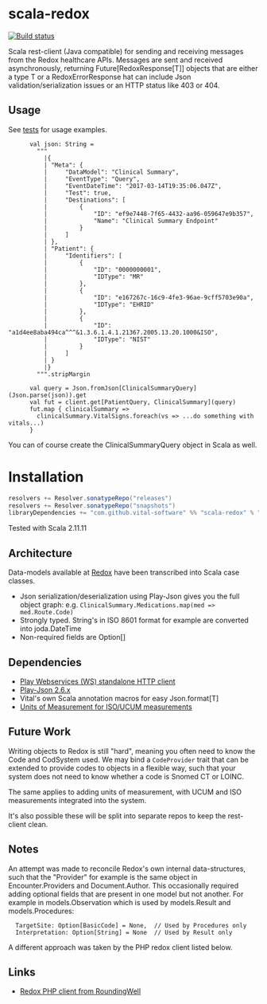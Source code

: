 # scala-redox

[![Build status](https://badge.buildkite.com/b0bbb5518c0cee6021cd4f31c5ac97537aa0a2a17bf88bee2b.svg)](https://buildkite.com/vital/scala-redox)

Scala rest-client (Java compatible) for sending and receiving messages from the Redox healthcare APIs. Messages are sent
and received asynchronously, returning Future[RedoxResponse[T]] objects that are either a type T or a RedoxErrorResponse 
hat can include Json validation/serialization issues or an HTTP status like 403 or 404.

## Usage
See [tests](https://github.com/vital-software/scala-redox/tree/master/src/test/scala/com/github/vitalsoftware/scalaredox) for usage examples.

```
      val json: String =
        """
          |{
          |	"Meta": {
          |		"DataModel": "Clinical Summary",
          |		"EventType": "Query",
          |		"EventDateTime": "2017-03-14T19:35:06.047Z",
          |		"Test": true,
          |		"Destinations": [
          |			{
          |				"ID": "ef9e7448-7f65-4432-aa96-059647e9b357",
          |				"Name": "Clinical Summary Endpoint"
          |			}
          |		]
          |	},
          |	"Patient": {
          |		"Identifiers": [
          |			{
          |				"ID": "0000000001",
          |				"IDType": "MR"
          |			},
          |			{
          |				"ID": "e167267c-16c9-4fe3-96ae-9cff5703e90a",
          |				"IDType": "EHRID"
          |			},
          |			{
          |				"ID": "a1d4ee8aba494ca^^^&1.3.6.1.4.1.21367.2005.13.20.1000&ISO",
          |				"IDType": "NIST"
          |			}
          |		]
          |	}
          |}
        """.stripMargin

      val query = Json.fromJson[ClinicalSummaryQuery](Json.parse(json)).get
      val fut = client.get[PatientQuery, ClinicalSummary](query)
      fut.map { clinicalSummary =>
        clinicalSummary.VitalSigns.foreach(vs => ...do something with vitals...)
      }
```

You can of course create the ClinicalSummaryQuery object in Scala as well.

# Installation

```scala
resolvers += Resolver.sonatypeRepo("releases")
resolvers += Resolver.sonatypeRepo("snapshots")
libraryDependencies += "com.github.vital-software" %% "scala-redox" % "2.0.3"
```

Tested with Scala 2.11.11

## Architecture
Data-models available at [Redox](https://developer.redoxengine.com/) have been transcribed into Scala case classes.

 - Json serialization/deserialization using Play-Json gives you the full
   object graph: e.g. `ClinicalSummary.Medications.map(med => med.Route.Code)`
 - Strongly typed. String's in ISO 8601 format for example are converted into joda.DateTime
 - Non-required fields are Option[]

## Dependencies
 - [Play Webservices (WS) standalone HTTP client](https://github.com/playframework/play-ws)
 - [Play-Json 2.6.x](https://github.com/playframework/play-json)
 - Vital's own Scala annotation macros for easy Json.format[T]
 - [Units of Measurement for ISO/UCUM measurements](https://github.com/unitsofmeasurement/uom-systems)

## Future Work
Writing objects to Redox is still "hard", meaning you often need to know the Code and CodSystem used. We may bind a
`CodeProvider` trait that can be extended to provide codes to objects in a flexible way, such that your system
does not need to know whether a code is Snomed CT or LOINC.

The same applies to adding units of measurement, with UCUM and ISO measurements integrated into the system.

It's also possible these will be split into separate repos to keep the rest-client clean.

## Notes
An attempt was made to reconcile Redox's own internal data-structures, such that the "Provider" for example is the same
object in Encounter.Providers and Document.Author. This occasionally required adding optional fields that are present
in one model but not another. For example in models.Observation which is used by models.Result and models.Procedures:
```
  TargetSite: Option[BasicCode] = None,  // Used by Procedures only
  Interpretation: Option[String] = None  // Used by Result only
```

A different approach was taken by the PHP redox client listed below.

## Links
 - [Redox PHP client from RoundingWell](https://github.com/RoundingWellOS/redox-php)
